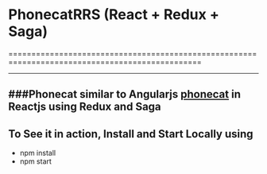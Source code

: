 # PhonecatRRS (React + Redux + Saga)
================================================================================================

-----------------------------------------------------------------------
###Phonecat similar to Angularjs [phonecat](https://github.com/angular/angular-phonecat) in Reactjs using Redux and Saga
-----------------------------------------------------------------------


## To See it in action, Install and Start Locally using 
- npm install
- npm start
